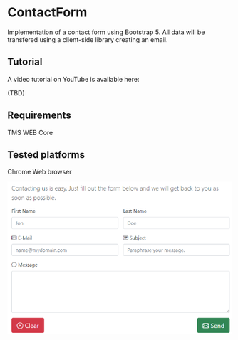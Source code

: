 # ContactForm
Implementation of a contact form using Bootstrap 5. All data will be transfered using a client-side library creating an email.

## Tutorial
A video tutorial on YouTube is available here:

(TBD)

## Requirements
TMS WEB Core

## Tested platforms
Chrome Web browser

![Screenshot](./screenshot.png)
